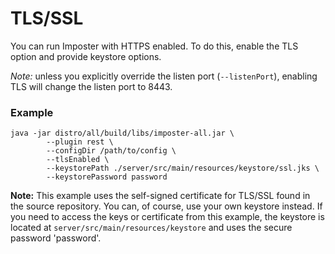 # TLS/SSL

You can run Imposter with HTTPS enabled. To do this, enable the TLS option and provide keystore options.

*Note:* unless you explicitly override the listen port (`--listenPort`), enabling TLS will change the listen port to 8443.

### Example

    java -jar distro/all/build/libs/imposter-all.jar \
            --plugin rest \
            --configDir /path/to/config \
            --tlsEnabled \
            --keystorePath ./server/src/main/resources/keystore/ssl.jks \
            --keystorePassword password

**Note:** This example uses the self-signed certificate for TLS/SSL found in the source repository. You can, of course, use your own keystore instead. If you need to access the keys or certificate from this example, the keystore is located at `server/src/main/resources/keystore` and uses the secure password 'password'.
